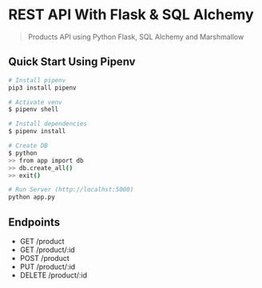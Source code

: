 # REST API With Flask & SQL Alchemy

> Products API using Python Flask, SQL Alchemy and Marshmallow

## Quick Start Using Pipenv

``` bash
# Install pipenv
pip3 install pipenv

# Activate venv
$ pipenv shell

# Install dependencies
$ pipenv install

# Create DB
$ python
>> from app import db
>> db.create_all()
>> exit()

# Run Server (http://localhst:5000)
python app.py
```

## Endpoints

* GET     /product
* GET     /product/:id
* POST    /product
* PUT     /product/:id
* DELETE  /product/:id
